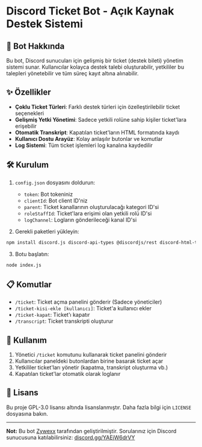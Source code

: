 # Discord Ticket Bot - Açık Kaynak Destek Sistemi

## 📌 Bot Hakkında

Bu bot, Discord sunucuları için gelişmiş bir ticket (destek bileti) yönetim sistemi sunar. Kullanıcılar kolayca destek talebi oluşturabilir, yetkililer bu talepleri yönetebilir ve tüm süreç kayıt altına alınabilir.

## ✨ Özellikler

- **Çoklu Ticket Türleri**: Farklı destek türleri için özelleştirilebilir ticket seçenekleri
- **Gelişmiş Yetki Yönetimi**: Sadece yetkili rolüne sahip kişiler ticket'lara erişebilir
- **Otomatik Transkript**: Kapatılan ticket'ların HTML formatında kaydı
- **Kullanıcı Dostu Arayüz**: Kolay anlaşılır butonlar ve komutlar
- **Log Sistemi**: Tüm ticket işlemleri log kanalına kaydedilir

## 🛠 Kurulum

1. `config.json` dosyasını doldurun:
   - `token`: Bot tokeniniz
   - `clientId`: Bot client ID'niz
   - `parent`: Ticket kanallarının oluşturulacağı kategori ID'si
   - `roleStaffId`: Ticket'lara erişimi olan yetkili rolü ID'si
   - `logChannel`: Logların gönderileceği kanal ID'si

2. Gerekli paketleri yükleyin:
```bash
npm install discord.js discord-api-types @discordjs/rest discord-html-transcripts
```

3. Botu başlatın:
```bash
node index.js
```

## 📋 Komutlar

- `/ticket`: Ticket açma panelini gönderir (Sadece yöneticiler)
- `/ticket-kisi-ekle [kullanıcı]`: Ticket'a kullanıcı ekler
- `/ticket-kapat`: Ticket'ı kapatır
- `/transcript`: Ticket transkripti oluşturur

## 🎯 Kullanım

1. Yönetici `/ticket` komutunu kullanarak ticket panelini gönderir
2. Kullanıcılar paneldeki butonlardan birine basarak ticket açar
3. Yetkililer ticket'ları yönetir (kapatma, transkript oluşturma vb.)
4. Kapatılan ticket'lar otomatik olarak loglanır

## 📜 Lisans

Bu proje GPL-3.0 lisansı altında lisanslanmıştır. Daha fazla bilgi için `LICENSE` dosyasına bakın.

---

**Not:** Bu bot [Zywexx](https://github.com/Zywexx) tarafından geliştirilmiştir. Sorularınız için Discord sunucusuna katılabilirsiniz: [discord.gg/YAEjW6drVY](https://discord.gg/YAEjW6drVY)

